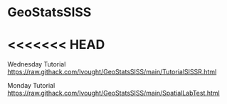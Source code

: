 # GeoStatsSISS

<<<<<<< HEAD
=======
Wednesday Tutorial
https://raw.githack.com/lvought/GeoStatsSISS/main/TutorialSISSR.html

Monday Tutorial
https://raw.githack.com/lvought/GeoStatsSISS/main/SpatialLabTest.html

